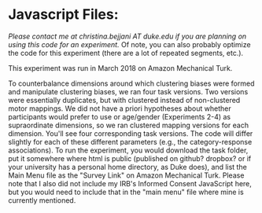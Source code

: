 # Javascript Files:

*Please contact me at christina.bejjani AT duke.edu if you are planning on using this code for an experiment.* Of note, you can also probably optimize the code for this experiment (there are a lot of repeated segments, etc.).

This experiment was run in March 2018 on Amazon Mechanical Turk.

To counterbalance dimensions around which clustering biases were formed and manipulate clustering biases, we ran four task versions. Two versions were essentially duplicates, but with clustered instead of non-clustered motor mappings. We did not have a priori hypotheses about whether participants would prefer to use or age/gender (Experiments 2-4) as supraordinate dimensions, so we ran clustered mapping versions for each dimension. You'll see four corresponding task versions. The code will differ slightly for each of these different parameters (e.g., the category-response associations). To run the experiment, you would download the task folder, put it somewhere where html is public (published on github? dropbox? or if your university has a personal home directory, as Duke does), and list the Main Menu file as the "Survey Link" on Amazon Mechanical Turk. Please note that I also did not include my IRB's Informed Consent JavaScript here, but you would need to include that in the "main menu" file where mine is currently mentioned.
